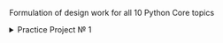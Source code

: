Formulation of design work for all 10 Python Core topics

<details>
  <summary>
    Practice Project № 1
  </summary>
  </details>

